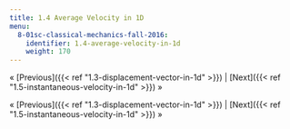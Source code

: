 ```yaml
---
title: 1.4 Average Velocity in 1D
menu:
  8-01sc-classical-mechanics-fall-2016:
    identifier: 1.4-average-velocity-in-1d
    weight: 170
---
```

« [Previous]({{< ref "1.3-displacement-vector-in-1d" >}}) | [Next]({{< ref "1.5-instantaneous-velocity-in-1d" >}}) »

« [Previous]({{< ref "1.3-displacement-vector-in-1d" >}}) | [Next]({{< ref "1.5-instantaneous-velocity-in-1d" >}}) »